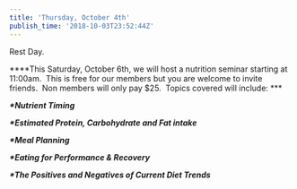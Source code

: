 ```yaml
---
title: 'Thursday, October 4th'
publish_time: '2018-10-03T23:52:44Z'
---
```


Rest Day.

***\*This Saturday, October 6th, we will host a nutrition seminar
starting at 11:00am.  This is free for our members but you are welcome
to invite friends.  Non members will only pay \$25.  Topics covered will
include: ***

***\*Nutrient Timing***

***\*Estimated Protein, Carbohydrate and Fat intake***

***\*Meal Planning***

***\*Eating for Performance & Recovery***

***\*The Positives and Negatives of Current Diet Trends***

 
